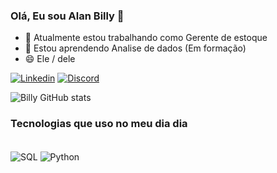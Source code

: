 ### Olá, Eu sou Alan Billy 👋

- 🔭 Atualmente estou trabalhando como Gerente de estoque
- 🌱 Estou aprendendo Analise de dados (Em formação)
- 😄 Ele / dele

[![Linkedin](https://img.shields.io/badge/LinkedIn-0077B5?style=for-the-badge&logo=linkedin&logoColor=white)](https://www.linkedin.com/in/alanbillyteixeirareis/)
[![Discord](https://img.shields.io/badge/Discord-7289DA?style=for-the-badge&logo=discord&logoColor=white)]()

![Billy GitHub stats](https://github-readme-stats.vercel.app/api?username=billyanalytics&show_icons=true&theme=radical)

### Tecnologias que uso no meu dia dia 
<div style="display: inline_block"><br/>
    <img align="center" alt=SQL src="https://img.shields.io/badge/PostgreSQL-316192?style=for-the-badge&logo=postgresql&logoColor=white"/>
    <img align="center" alt=Python src="https://img.shields.io/badge/Python-14354C?style=for-the-badge&logo=python&logoColor=white"/>
 
</div><br/>
